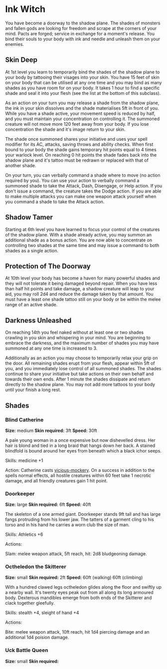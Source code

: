 Ink Witch
=========

You have become a doorway to the shadow plane. The shades of monsters and
fallen gods are looking for freedom and scrape at the corners of your mind.
Pacts are forged; service in exchange for a moment's release. You bind their
souls to your body with ink and needle and unleash them on your enemies.

Skin Deep
---------

At 1st level you learn to temporarily bind the shades of the shadow
plane to your body by tattooing their visages into your skin. You have 15 feet
of skin on your body that can be utilised at any one time and you may bind as
many shades as you have room for on your body. It takes 1 hour to find a
specific shade and seal it into your flesh (see the list at the bottom of this
subclass).

As an action on your turn you may release a shade from the shadow plane, the
ink in your skin dissolves and the shade materialises 5ft in front of you.
While you have a shade active, your movement speed is reduced by half, and
you must maintain your concentration on controlling it. The summoned creature
will not move more 120 feet away from your body. If you lose concentration the
shade and it's image return to your skin. 

The shade once summoned shares your initiative and uses your spell modifier
for its AC, attacks, saving throws and ability checks. When first bound to
your body the shade gains temporary hit points equal to 4 times your warlock
level. On reaching 0 hit points the shade fades back into the shadow plane and
it's tattoo must be redrawn or replaced with that of another shade. 

On your turn, you can verbally command a shade where to move (no action
required by you). You can use your action to verbally command a summoned shade
to take the Attack, Dash, Disengage, or Help action. If you don't issue a
command, the creature takes the Dodge action. If you are able to make multiple
attacks you can make one weapon attack yourself when you command a shade to
take the Attack action.

Shadow Tamer
------------

Starting at 6th level you have learned to focus your control of the creatures
of the shadow plane. With a shade already active, you may summon an additional
shade as a bonus action. You are now able to concentrate on controlling two
shades at the same time and may issue a command to both shades as a single
action.

Protection of The Doorway
-------------------------

At 10th level your body has become a haven for many powerful shades and they
will not tolerate it being damaged beyond repair. When you have less than half
hit points and take damage, a shadow creature will leap to your aid, you may
roll 2d4 and reduce the damage taken by that amount. You must have a least one
shade tattoo still on your body or be within the melee range of an active
shade.

Darkness Unleashed
------------------

On reaching 14th you feel naked without at least one or two shades crawling in
you skin and whispering in your mind. You are beginning to embrace the
darkness, and the maximum number of shades you may have summoned at any one
time is increased to 3.

Additionally as an action you may choose to temporarily relax your grip on the
door. All remaining shades erupt from your flesh, appear within 5ft of you,
and you immediately lose control of all summoned shades. The shades continue
to share your initiative but take actions on their own behalf and towards
their own ends. After 1 minute the shades dissipate and return directly to the
shadow plane. You may not add more tattoos to your body until your finish a
long rest.

Shades
------

### Blind Catherine
**Size:** medium
**Skin required:** 3ft
**Speed:** 30ft

A pale young woman in a once expensive but now dishevelled dress. Her hair is
blond and tied in a long braid that hangs down her back. A stained blindfold
is bound around her eyes from beneath which a black ichor seeps. 

Skills: medicine +1

Action: Catherine casts
[vicious-mockery](https://www.dndbeyond.com/spells/vicious-mockery). On a
success in addition to the spells normal effects, all hostile creatures within
60 feet take 1 necrotic damage, and all friendly creatures gain 1 hit point.

### Doorkeeper
**Size:** large
**Skin required:** 6ft
**Speed:** 40ft

The skeleton of a one armed giant. Doorkeeper stands 9ft tall and has large
fangs protruding from his lower jaw. The tatters of a garment cling to his
torso and in his hand  he carries a worn club the size of man.

Skills: Athletics +6

Actions:

Slam: melee weapon attack, 5ft reach, hit: 2d8 bludgeoning damage.

### Octheledon the Skitterer
**Size:** small
**Skin required:** 2ft
**Speed:** 60ft (walking) 60ft (climbing)

With a hundred clawed legs octheledon glides along the floor and  swiftly up a
nearby wall. It's twenty eyes peak out from all along its long armoured
body. Dexterous mandibles emerge from both ends of the Skitterer and clack
together gleefully.

Skills: stealth +4, sleight of hand +4

Actions:

Bite: melee weapon attack, 10ft reach, hit 1d4 piercing damage and an
additional 1d4 poision damage.

### Uck Battle Queen
**Size:** small
**Skin required:** 

